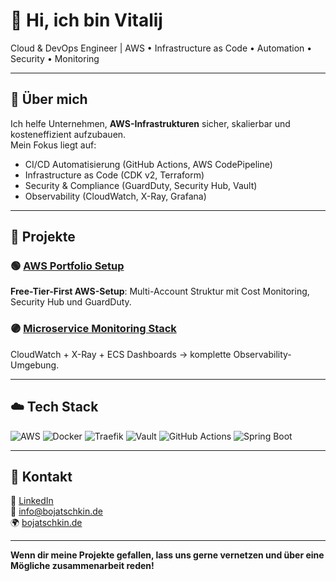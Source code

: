 # 👋 Hi, ich bin Vitalij

Cloud & DevOps Engineer | AWS • Infrastructure as Code • Automation • Security • Monitoring

---

## 🚀 Über mich
Ich helfe Unternehmen, **AWS-Infrastrukturen** sicher, skalierbar und kosteneffizient aufzubauen.  
Mein Fokus liegt auf:
- CI/CD Automatisierung (GitHub Actions, AWS CodePipeline)
- Infrastructure as Code (CDK v2, Terraform)
- Security & Compliance (GuardDuty, Security Hub, Vault)
- Observability (CloudWatch, X-Ray, Grafana)

---

## 🧱 Projekte

### 🟢 [AWS Portfolio Setup](https://github.com/vibtellect/aws-portfolio-setup)
**Free-Tier-First AWS-Setup**: Multi-Account Struktur mit Cost Monitoring, Security Hub und GuardDuty.

### 🟣 [Microservice Monitoring Stack](https://github.com/vibtellect/project-monitoring)
CloudWatch + X-Ray + ECS Dashboards → komplette Observability-Umgebung.

---

## ☁️ Tech Stack
![AWS](https://img.shields.io/badge/AWS-orange?logo=amazonaws)
![Docker](https://img.shields.io/badge/Docker-2496ED?logo=docker&logoColor=white)
![Traefik](https://img.shields.io/badge/Traefik-24A1DE?logo=traefik&logoColor=white)
![Vault](https://img.shields.io/badge/Vault-000000?logo=vault&logoColor=white)
![GitHub Actions](https://img.shields.io/badge/GitHub_Actions-2088FF?logo=githubactions&logoColor=white)
![Spring Boot](https://img.shields.io/badge/Spring_Boot-6DB33F?logo=springboot&logoColor=white)

---

## 🧩 Kontakt
💼 [LinkedIn](https://www.linkedin.com/in/vitalij-bojatschkin/)  
📧 info@bojatschkin.de  
🌍 [bojatschkin.de](https://bojatschkin.de)

---

**Wenn dir meine Projekte gefallen, lass uns gerne vernetzen und über eine Mögliche zusammenarbeit reden!**
